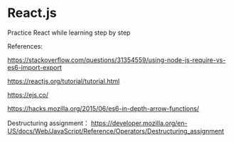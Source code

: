 # React.js

Practice React while learning step by step



References:

https://stackoverflow.com/questions/31354559/using-node-js-require-vs-es6-import-export

https://reactjs.org/tutorial/tutorial.html

https://ejs.co/

https://hacks.mozilla.org/2015/06/es6-in-depth-arrow-functions/

Destructuring assignment：
https://developer.mozilla.org/en-US/docs/Web/JavaScript/Reference/Operators/Destructuring_assignment

